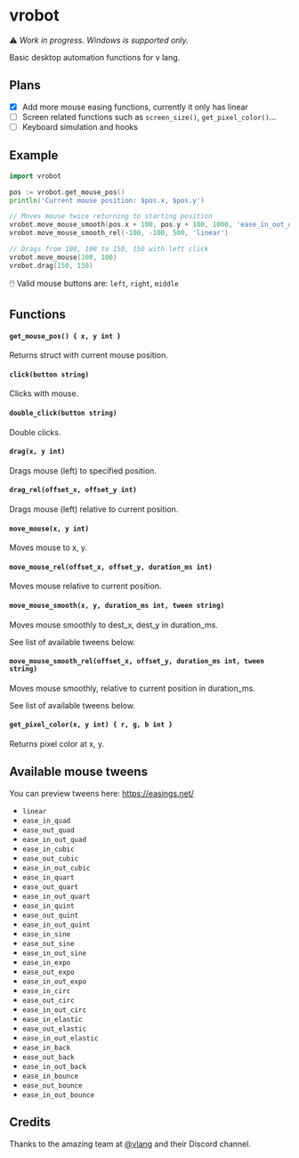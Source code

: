 # vrobot

⚠ _Work in progress. Windows is supported only._

Basic desktop automation functions for v lang.

## Plans

- [x] Add more mouse easing functions, currently it only has linear
- [ ] Screen related functions such as `screen_size()`, `get_pixel_color()`...
- [ ] Keyboard simulation and hooks

## Example

```go
import vrobot

pos := vrobot.get_mouse_pos()
println('Current mouse position: $pos.x, $pos.y')

// Moves mouse twice returning to starting position
vrobot.move_mouse_smooth(pos.x + 100, pos.y + 100, 1000, 'ease_in_out_quad')
vrobot.move_mouse_smooth_rel(-100, -100, 500, 'linear')

// Drags from 100, 100 to 150, 150 with left click
vrobot.move_mouse(100, 100)
vrobot.drag(150, 150)
```

🖱️ Valid mouse buttons are: `left`, `right`, `middle`

## Functions

#### `get_mouse_pos() { x, y int }`

Returns struct with current mouse position.

#### `click(button string)`

Clicks with mouse.

#### `double_click(button string)`

Double clicks.

#### `drag(x, y int)`

Drags mouse (left) to specified position.

#### `drag_rel(offset_x, offset_y int)`

Drags mouse (left) relative to current position.

#### `move_mouse(x, y int)`

Moves mouse to x, y.

#### `move_mouse_rel(offset_x, offset_y, duration_ms int)`

Moves mouse relative to current position.

#### `move_mouse_smooth(x, y, duration_ms int, tween string)`

Moves mouse smoothly to dest_x, dest_y in duration_ms.

See list of available tweens below.

#### `move_mouse_smooth_rel(offset_x, offset_y, duration_ms int, tween string)`

Moves mouse smoothly, relative to current position in duration_ms.

See list of available tweens below.

#### `get_pixel_color(x, y int) { r, g, b int }`

Returns pixel color at x, y.

## Available mouse tweens

You can preview tweens here: https://easings.net/

- `linear`
- `ease_in_quad`
- `ease_out_quad`
- `ease_in_out_quad`
- `ease_in_cubic`
- `ease_out_cubic`
- `ease_in_out_cubic`
- `ease_in_quart`
- `ease_out_quart`
- `ease_in_out_quart`
- `ease_in_quint`
- `ease_out_quint`
- `ease_in_out_quint`
- `ease_in_sine`
- `ease_out_sine`
- `ease_in_out_sine`
- `ease_in_expo`
- `ease_out_expo`
- `ease_in_out_expo`
- `ease_in_circ`
- `ease_out_circ`
- `ease_in_out_circ`
- `ease_in_elastic`
- `ease_out_elastic`
- `ease_in_out_elastic`
- `ease_in_back`
- `ease_out_back`
- `ease_in_out_back`
- `ease_in_bounce`
- `ease_out_bounce`
- `ease_in_out_bounce`

## Credits

Thanks to the amazing team at [@vlang](https://github.com/vlang) and their Discord channel.
